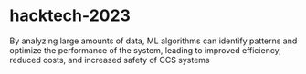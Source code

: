 # hacktech-2023
 By analyzing large amounts of data, ML algorithms can identify patterns and optimize the performance of the system, leading to improved efficiency, reduced costs, and increased safety of CCS systems
